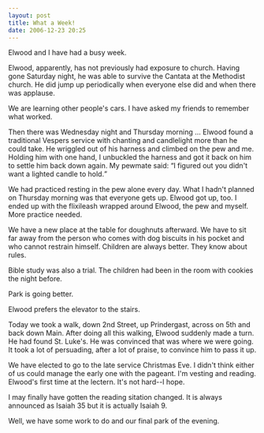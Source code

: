 ```yaml
--- 
layout: post 
title: What a Week! 
date: 2006-12-23 20:25 
---
```

<p>Elwood and I have had a busy week. 
<p>Elwood, apparently, has not previously had exposure to church. Having 
gone Saturday night, he was able to survive the Cantata at the Methodist church. He did jump up periodically 
when everyone else did and when there was applause. 
<p>We are learning other people's cars. I have asked my 
friends to remember what worked. 
<p>Then there was Wednesday night and Thursday morning ... Elwood found a 
traditional Vespers service with chanting and candlelight more than he could take. He wriggled out of his 
harness and climbed on the pew and me. Holding him with one hand, I unbuckled the harness and got it back on him 
to settle him back down again. My pewmate said: <q>I figured out you didn't want a lighted candle to hold.</q> 
<p>We had practiced resting in the pew alone every day. What I hadn't planned on Thursday morning was that 
everyone gets up. Elwood got up, too. I ended up with the flixileash wrapped around Elwood, the pew and myself. 
More practice needed. 
<p>We have a new place at the table for doughnuts afterward. We have to sit far away from 
the person who comes with dog biscuits in his pocket and who cannot restrain himself. Children are always 
better. They know about rules. 
<p>Bible study was also a trial. The children had been in the room with cookies 
the night before. 
<p>Park is going better. 
<p>Elwood prefers the elevator to the stairs. 
<p>Today we took a 
walk, down 2nd Street, up Prindergast, across on 5th and back down Main. After doing all this walking, Elwood 
suddenly made a turn. He had found St. Luke's. He was convinced that was where we were going. It took a lot of 
persuading, after a lot of praise, to convince him to pass it up. 
<p>We have elected to go to the late service 
Christmas Eve. I didn't think either of us could manage the early one with the pageant. I'm vesting and reading. 
Elwood's first time at the lectern. It's not hard--I hope. 
<p>I may finally have gotten the reading sitation 
changed. It is always announced as Isaiah 35 but it is actually Isaiah 9. 
<p>Well, we have some work to do and 
our final park of the evening.
